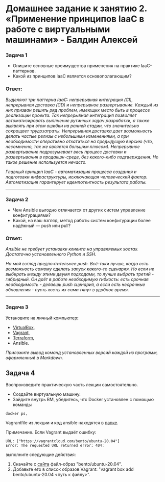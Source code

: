 # Домашнее задание к занятию 2. «Применение принципов IaaC в работе с виртуальными машинами» - Балдин Алексей

### Задача 1

- Опишите основные преимущества применения на практике IaaC-паттернов.
- Какой из принципов IaaC является основополагающим?

### Ответ:

*Выделяют три паттерна IaaC: непрерывная интеграция (CI), непрерывная доставка (CD) и непрерывное развертывание. Каждый из них призван решить ряд проблем, имеющих место быть в процессе реализации проекта. Так непрерывная интеграция позволяет автоматизировать выплнение рутинных задач разработки, а также выявлять при этом ошибки на ранней стадии, что значительно сокращает трудозатраты. Непрерывная доставка дает возможность делать частые релизы с небольшими изменениями, а при необходимости оперативно откатиться на предыдущую версию (что, несомненно, так же является большим плюсом). Непрерывное развертывание подразумевает весь процесс доставки и развертывания в продакшн-среде, без какого-либо подтверждения. Но такое решение используется нечасто.*

*Главный принцип IaaC - автоматизация процесса создания и подготовки инфраструктуры, исключающая человеческий фактор. Автоматизация гарантирует идемпотентность результата работы.*
___

### Задача 2

- Чем Ansible выгодно отличается от других систем управление конфигурациями?
- Какой, на ваш взгляд, метод работы систем конфигурации более надёжный — push или pull?

### Ответ:

*Ansible не требует установки клиента на управляемых хостах. Достаточно установленного Python и SSH.*

*На мой взгляд предпочтительнее push. Всё-таки лучше, когда есть возможность самому сделать запуск какого-то сценария. Но если не выбирать между этими двумя подходами, то лучше выбрать третий - гибридный. Он даёт в работе необходимую гибкость: есть срочная необходимость - делаешь push сценария, а если есть несрочные обновления - пусть хосты их сами тянут в удобное время.*
___

### Задача 3

Установите на личный компьютер:

- [VirtualBox](https://www.virtualbox.org/),
- [Vagrant](https://github.com/netology-code/devops-materials),
- [Terraform](https://github.com/netology-code/devops-materials/blob/master/README.md),
- Ansible.

*Приложите вывод команд установленных версий каждой из программ, оформленный в Markdown.*

## Задача 4 

Воспроизведите практическую часть лекции самостоятельно.

- Создайте виртуальную машину.
- Зайдите внутрь ВМ, убедитесь, что Docker установлен с помощью команды
```
docker ps,
```
Vagrantfile из лекции и код ansible находятся в [папке](https://github.com/netology-code/virt-homeworks/tree/virt-11/05-virt-02-iaac/src).

Примечание. Если Vagrant выдаёт ошибку:
```
URL: ["https://vagrantcloud.com/bento/ubuntu-20.04"]     
Error: The requested URL returned error: 404:
```

выполните следующие действия:

1. Скачайте с [сайта](https://app.vagrantup.com/bento/boxes/ubuntu-20.04) файл-образ "bento/ubuntu-20.04".
2. Добавьте его в список образов Vagrant: "vagrant box add bento/ubuntu-20.04 <путь к файлу>".
